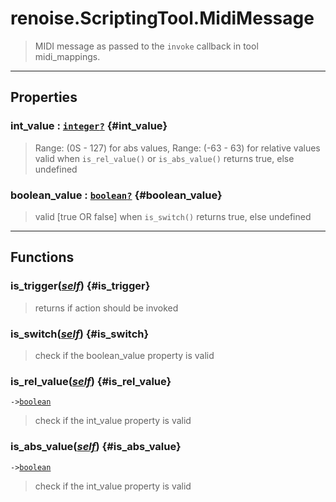 # renoise.ScriptingTool.MidiMessage  
> MIDI message as passed to the `invoke` callback in tool midi_mappings.  

<!-- toc -->
  

---  
## Properties
### int_value : [`integer`](../../API/builtins/integer.md)[`?`](../../API/builtins/nil.md) {#int_value}
> Range: (0S - 127) for abs values, Range: (-63 - 63) for relative values
> valid when `is_rel_value()` or `is_abs_value()` returns true, else undefined

### boolean_value : [`boolean`](../../API/builtins/boolean.md)[`?`](../../API/builtins/nil.md) {#boolean_value}
> valid [true OR false] when `is_switch()` returns true, else undefined

  

---  
## Functions
### is_trigger([*self*](../../API/builtins/self.md)) {#is_trigger}
> returns if action should be invoked
### is_switch([*self*](../../API/builtins/self.md)) {#is_switch}
> check if the boolean_value property is valid
### is_rel_value([*self*](../../API/builtins/self.md)) {#is_rel_value}
`->`[`boolean`](../../API/builtins/boolean.md)  

> check if the int_value property is valid
### is_abs_value([*self*](../../API/builtins/self.md)) {#is_abs_value}
`->`[`boolean`](../../API/builtins/boolean.md)  

> check if the int_value property is valid  

